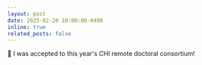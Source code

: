 ```yaml
---
layout: post
date: 2025-02-28 10:00:00-0400
inline: true
related_posts: false
---
```


👾 I was accepted to this year's CHI remote doctoral consortium!